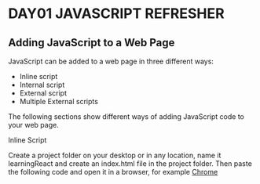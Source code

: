 # DAY01 JAVASCRIPT REFRESHER

## Adding JavaScript to a Web Page

<p>JavaScript can be added to a web page in three different ways:</p>
<ul>
<li>Inline script</li>
<li>Internal script</li>
<li>External script</li>
<li>Multiple External scripts</li>
</ul>
<p>The following sections show different ways of adding JavaScript code to your web page.</p>

<p>Inline Script</p>
<p>Create a project folder on your desktop or in any location, name it learningReact and create an index.html file in the project folder. Then paste the following code and open it in a browser, for example <a href="https://www.google.com/chrome/">Chrome</a>
